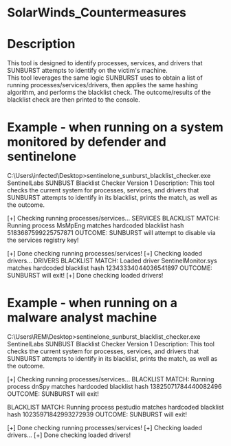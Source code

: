 # SolarWinds_Countermeasures
Description
===========
This tool is designed to identify processes, services, and drivers that SUNBURST attempts to identify on the victim's machine.  
This tool leverages the same logic SUNBURST uses to obtain a list of running processes/services/drivers, then applies the same 
hashing algorithm, and performs the blacklist check.  The outcome/results of the blacklist check are then printed to the console.


Example - when running on a system monitored by defender and sentinelone
========================================================================
C:\Users\infected\Desktop>sentinelone_sunburst_blacklist_checker.exe
SentinelLabs SUNBUST Blacklist Checker Version 1
Description: This tool checks the current system for processes, services, and drivers
that SUNBURST attempts to identify in its blacklist, prints the match, as well as the outcome.

[+] Checking running processes/services...
SERVICES BLACKLIST MATCH: Running process MsMpEng matches hardcoded blacklist hash 5183687599225757871
OUTCOME: SUNBURST will attempt to disable via the services registry key!

[+] Done checking running processes/services!
[+] Checking loaded drivers...
DRIVERS BLACKLIST MATCH: Loaded driver SentinelMonitor.sys matches hardcoded blacklist hash 12343334044036541897
OUTCOME: SUNBURST will exit!
[+] Done checking loaded drivers!


Example - when running on a malware analyst machine
===================================================
C:\Users\REM\Desktop>sentinelone_sunburst_blacklist_checker.exe
SentinelLabs SUNBUST Blacklist Checker Version 1
Description: This tool checks the current system for processes, services, and drivers
that SUNBURST attempts to identify in its blacklist, prints the match, as well as the outcome.

[+] Checking running processes/services...
BLACKLIST MATCH: Running process dnSpy matches hardcoded blacklist hash 13825071784440082496
OUTCOME: SUNBURST will exit!

BLACKLIST MATCH: Running process pestudio matches hardcoded blacklist hash 10235971842993272939
OUTCOME: SUNBURST will exit!

[+] Done checking running processes/services!
[+] Checking loaded drivers...
[+] Done checking loaded drivers!
